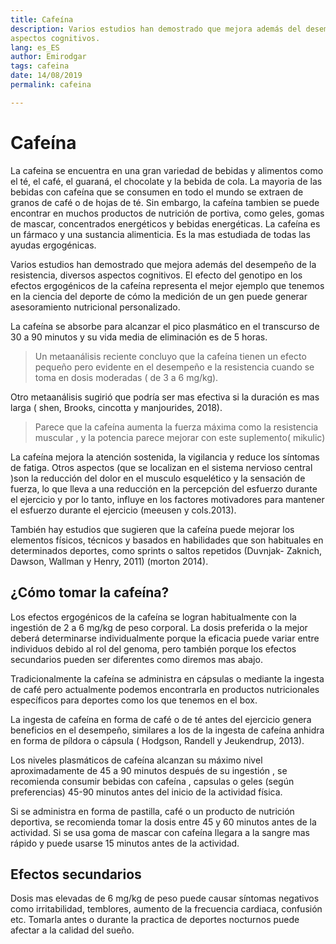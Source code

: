 ```yaml
---
title: Cafeína
description: Varios estudios han demostrado que mejora además del desempeño de la resistencia, diversos
aspectos cognitivos.
lang: es_ES
author: Emirodgar
tags: cafeina
date: 14/08/2019
permalink: cafeina

---
```


# Cafeína

La cafeina se encuentra en una gran variedad de bebidas y alimentos como el té, el café, el guaraná,
el chocolate y la bebida de cola. La mayoria de las bebidas con cafeína que se consumen en todo el
mundo se extraen de granos de café o de hojas de té. Sin embargo, la cafeína tambien se puede
encontrar en muchos productos de nutrición de portiva, como geles, gomas de mascar, concentrados
energéticos y bebidas energéticas. La cafeína es un fármaco y una sustancia alimenticia. Es la mas
estudiada de todas las ayudas ergogénicas.

Varios estudios han demostrado que mejora además del desempeño de la resistencia, diversos
aspectos cognitivos. El efecto del genotipo en los efectos ergogénicos de la cafeína representa el mejor ejemplo que
tenemos en la ciencia del deporte de cómo la medición de un gen puede generar asesoramiento
nutricional personalizado.

La cafeína se absorbe para alcanzar el pico plasmático en el transcurso de 30 a 90 minutos y su vida
media de eliminación es de 5 horas.

> Un metaanálisis reciente concluyo que la cafeína tienen un efecto pequeño pero evidente en el
desempeño e la resistencia cuando se toma en dosis moderadas ( de 3 a 6 mg/kg). 

Otro metaanálisis sugirió que podría ser mas efectiva si la duración es mas larga ( shen, Brooks, cincotta
y manjourides, 2018).

> Parece que la cafeína aumenta la fuerza máxima como la resistencia muscular , y la potencia
parece mejorar con este suplemento( mikulic)

La cafeína mejora la atención sostenida, la vigilancia y reduce los síntomas de fatiga.
Otros aspectos (que se localizan en el sistema nervioso central )son la reducción del dolor en el
musculo esquelético y la sensación de fuerza, lo que lleva a una reducción en la percepción del
esfuerzo durante el ejercicio y por lo tanto, influye en los factores motivadores para mantener el
esfuerzo durante el ejercicio (meeusen y cols.2013).

También hay estudios que sugieren que la cafeína puede mejorar los elementos físicos, técnicos y
basados en habilidades que son habituales en determinados deportes, como sprints o saltos repetidos
(Duvnjak- Zaknich, Dawson, Wallman y Henry, 2011) (morton 2014).

## ¿Cómo tomar la cafeína?

Los efectos ergogénicos de la cafeína se logran habitualmente con la ingestión de 2 a 6 mg/kg de
peso corporal. La dosis preferida o la mejor deberá determinarse individualmente porque la eficacia
puede variar entre individuos debido al rol del genoma, pero también porque los efectos secundarios
pueden ser diferentes como diremos mas abajo.

Tradicionalmente la cafeína se administra en cápsulas o mediante la ingesta de café pero
actualmente podemos encontrarla en productos nutricionales específicos para deportes como los que
tenemos en el box.

La ingesta de cafeína en forma de café o de té antes del ejercicio genera beneficios en el
desempeño, similares a los de la ingesta de cafeína anhidra en forma de píldora o cápsula (
Hodgson, Randell y Jeukendrup, 2013).

Los niveles plasmáticos de cafeína alcanzan su máximo nivel aproximadamente de 45 a 90 minutos
después de su ingestión , se recomienda consumir bebidas con cafeína , capsulas o geles (según
preferencias) 45-90 minutos antes del inicio de la actividad física.

Si se administra en forma de pastilla, café o un producto de nutrición deportiva, se recomienda
tomar la dosis entre 45 y 60 minutos antes de la actividad. Si se usa goma de mascar con cafeína
llegara a la sangre mas rápido y puede usarse 15 minutos antes de la actividad.

## Efectos secundarios

Dosis mas elevadas de 6 mg/kg de peso puede causar síntomas negativos como irritabilidad,
temblores, aumento de la frecuencia cardiaca, confusión etc.
Tomarla antes o durante la practica de deportes nocturnos puede afectar a la calidad del sueño.
